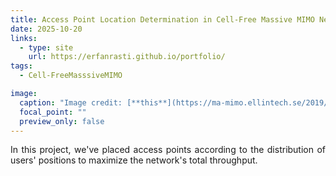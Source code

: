 ```yaml
---
title: Access Point Location Determination in Cell-Free Massive MIMO Networks
date: 2025-10-20
links:
  - type: site
    url: https://erfanrasti.github.io/portfolio/
tags:
  - Cell-FreeMasssiveMIMO

image:
  caption: "Image credit: [**this**](https://ma-mimo.ellintech.se/2019/06/27/scalable-cell-free-massive-mimo/)"
  focal_point: ""
  preview_only: false
---
```


<p style="text-align: justify;">
In this project, we've placed access points according to the distribution of users' positions to maximize the network's total throughput.
</p>
